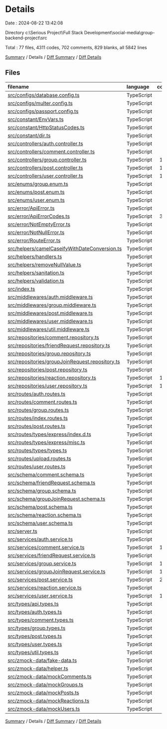 # Details

Date : 2024-08-22 13:42:08

Directory c:\\Serious Project\\Full Stack Development\\social-media\\group-backend-project\\src

Total : 77 files,  4311 codes, 702 comments, 829 blanks, all 5842 lines

[Summary](results.md) / Details / [Diff Summary](diff.md) / [Diff Details](diff-details.md)

## Files
| filename | language | code | comment | blank | total |
| :--- | :--- | ---: | ---: | ---: | ---: |
| [src/configs/database.config.ts](/src/configs/database.config.ts) | TypeScript | 27 | 0 | 6 | 33 |
| [src/configs/multer.config.ts](/src/configs/multer.config.ts) | TypeScript | 34 | 1 | 6 | 41 |
| [src/configs/passport.config.ts](/src/configs/passport.config.ts) | TypeScript | 38 | 0 | 5 | 43 |
| [src/constant/EnvVars.ts](/src/constant/EnvVars.ts) | TypeScript | 11 | 4 | 2 | 17 |
| [src/constant/HttpStatusCodes.ts](/src/constant/HttpStatusCodes.ts) | TypeScript | 64 | 259 | 64 | 387 |
| [src/constant/dir.ts](/src/constant/dir.ts) | TypeScript | 2 | 0 | 2 | 4 |
| [src/controllers/auth.controller.ts](/src/controllers/auth.controller.ts) | TypeScript | 20 | 0 | 5 | 25 |
| [src/controllers/comment.controller.ts](/src/controllers/comment.controller.ts) | TypeScript | 63 | 3 | 7 | 73 |
| [src/controllers/group.controller.ts](/src/controllers/group.controller.ts) | TypeScript | 119 | 9 | 16 | 144 |
| [src/controllers/post.controller.ts](/src/controllers/post.controller.ts) | TypeScript | 114 | 12 | 15 | 141 |
| [src/controllers/user.controller.ts](/src/controllers/user.controller.ts) | TypeScript | 173 | 3 | 27 | 203 |
| [src/enums/group.enum.ts](/src/enums/group.enum.ts) | TypeScript | 25 | 1 | 5 | 31 |
| [src/enums/post.enum.ts](/src/enums/post.enum.ts) | TypeScript | 15 | 0 | 3 | 18 |
| [src/enums/user.enum.ts](/src/enums/user.enum.ts) | TypeScript | 21 | 2 | 4 | 27 |
| [src/error/ApiError.ts](/src/error/ApiError.ts) | TypeScript | 12 | 3 | 3 | 18 |
| [src/error/ApiErrorCodes.ts](/src/error/ApiErrorCodes.ts) | TypeScript | 321 | 23 | 71 | 415 |
| [src/error/NotEmptyError.ts](/src/error/NotEmptyError.ts) | TypeScript | 13 | 4 | 5 | 22 |
| [src/error/NotNullError.ts](/src/error/NotNullError.ts) | TypeScript | 15 | 3 | 4 | 22 |
| [src/error/RouteError.ts](/src/error/RouteError.ts) | TypeScript | 15 | 4 | 5 | 24 |
| [src/helpers/camelCaseifyWithDateConversion.ts](/src/helpers/camelCaseifyWithDateConversion.ts) | TypeScript | 53 | 19 | 13 | 85 |
| [src/helpers/handlers.ts](/src/helpers/handlers.ts) | TypeScript | 10 | 0 | 2 | 12 |
| [src/helpers/removeNullValue.ts](/src/helpers/removeNullValue.ts) | TypeScript | 16 | 9 | 6 | 31 |
| [src/helpers/sanitation.ts](/src/helpers/sanitation.ts) | TypeScript | 17 | 5 | 3 | 25 |
| [src/helpers/validation.ts](/src/helpers/validation.ts) | TypeScript | 36 | 13 | 9 | 58 |
| [src/index.ts](/src/index.ts) | TypeScript | 5 | 2 | 4 | 11 |
| [src/middlewares/auth.middleware.ts](/src/middlewares/auth.middleware.ts) | TypeScript | 51 | 1 | 11 | 63 |
| [src/middlewares/group.middleware.ts](/src/middlewares/group.middleware.ts) | TypeScript | 65 | 0 | 7 | 72 |
| [src/middlewares/post.middleware.ts](/src/middlewares/post.middleware.ts) | TypeScript | 72 | 3 | 12 | 87 |
| [src/middlewares/user.middleware.ts](/src/middlewares/user.middleware.ts) | TypeScript | 64 | 1 | 6 | 71 |
| [src/middlewares/util.middleware.ts](/src/middlewares/util.middleware.ts) | TypeScript | 27 | 29 | 5 | 61 |
| [src/repositories/comment.repository.ts](/src/repositories/comment.repository.ts) | TypeScript | 41 | 0 | 9 | 50 |
| [src/repositories/friendRequest.repository.ts](/src/repositories/friendRequest.repository.ts) | TypeScript | 84 | 0 | 8 | 92 |
| [src/repositories/group.repository.ts](/src/repositories/group.repository.ts) | TypeScript | 68 | 1 | 8 | 77 |
| [src/repositories/groupJoinRequest.repository.ts](/src/repositories/groupJoinRequest.repository.ts) | TypeScript | 86 | 0 | 7 | 93 |
| [src/repositories/post.repository.ts](/src/repositories/post.repository.ts) | TypeScript | 37 | 2 | 9 | 48 |
| [src/repositories/reaction.repository.ts](/src/repositories/reaction.repository.ts) | TypeScript | 104 | 11 | 9 | 124 |
| [src/repositories/user.repository.ts](/src/repositories/user.repository.ts) | TypeScript | 132 | 0 | 18 | 150 |
| [src/routes/auth.routes.ts](/src/routes/auth.routes.ts) | TypeScript | 25 | 0 | 7 | 32 |
| [src/routes/comment.routes.ts](/src/routes/comment.routes.ts) | TypeScript | 23 | 1 | 9 | 33 |
| [src/routes/group.routes.ts](/src/routes/group.routes.ts) | TypeScript | 48 | 10 | 16 | 74 |
| [src/routes/index.routes.ts](/src/routes/index.routes.ts) | TypeScript | 22 | 2 | 6 | 30 |
| [src/routes/post.routes.ts](/src/routes/post.routes.ts) | TypeScript | 41 | 4 | 13 | 58 |
| [src/routes/types/express/index.d.ts](/src/routes/types/express/index.d.ts) | TypeScript | 6 | 1 | 5 | 12 |
| [src/routes/types/express/misc.ts](/src/routes/types/express/misc.ts) | TypeScript | 7 | 1 | 5 | 13 |
| [src/routes/types/types.ts](/src/routes/types/types.ts) | TypeScript | 9 | 1 | 5 | 15 |
| [src/routes/upload.routes.ts](/src/routes/upload.routes.ts) | TypeScript | 27 | 0 | 4 | 31 |
| [src/routes/user.routes.ts](/src/routes/user.routes.ts) | TypeScript | 61 | 10 | 15 | 86 |
| [src/schema/comment.schema.ts](/src/schema/comment.schema.ts) | TypeScript | 44 | 3 | 6 | 53 |
| [src/schema/friendRequest.schema.ts](/src/schema/friendRequest.schema.ts) | TypeScript | 33 | 4 | 6 | 43 |
| [src/schema/group.schema.ts](/src/schema/group.schema.ts) | TypeScript | 40 | 3 | 5 | 48 |
| [src/schema/groupJoinRequest.schema.ts](/src/schema/groupJoinRequest.schema.ts) | TypeScript | 31 | 3 | 5 | 39 |
| [src/schema/post.schema.ts](/src/schema/post.schema.ts) | TypeScript | 56 | 3 | 6 | 65 |
| [src/schema/reaction.schema.ts](/src/schema/reaction.schema.ts) | TypeScript | 36 | 3 | 5 | 44 |
| [src/schema/user.schema.ts](/src/schema/user.schema.ts) | TypeScript | 59 | 4 | 6 | 69 |
| [src/server.ts](/src/server.ts) | TypeScript | 72 | 17 | 18 | 107 |
| [src/services/auth.service.ts](/src/services/auth.service.ts) | TypeScript | 54 | 0 | 11 | 65 |
| [src/services/comment.service.ts](/src/services/comment.service.ts) | TypeScript | 178 | 27 | 22 | 227 |
| [src/services/friendRequest.service.ts](/src/services/friendRequest.service.ts) | TypeScript | 87 | 8 | 18 | 113 |
| [src/services/group.service.ts](/src/services/group.service.ts) | TypeScript | 196 | 23 | 35 | 254 |
| [src/services/groupJoinRequest.service.ts](/src/services/groupJoinRequest.service.ts) | TypeScript | 108 | 6 | 19 | 133 |
| [src/services/post.service.ts](/src/services/post.service.ts) | TypeScript | 268 | 64 | 43 | 375 |
| [src/services/reaction.service.ts](/src/services/reaction.service.ts) | TypeScript | 35 | 0 | 5 | 40 |
| [src/services/user.service.ts](/src/services/user.service.ts) | TypeScript | 190 | 10 | 36 | 236 |
| [src/types/api.types.ts](/src/types/api.types.ts) | TypeScript | 13 | 0 | 3 | 16 |
| [src/types/auth.types.ts](/src/types/auth.types.ts) | TypeScript | 11 | 0 | 2 | 13 |
| [src/types/comment.types.ts](/src/types/comment.types.ts) | TypeScript | 22 | 3 | 5 | 30 |
| [src/types/group.types.ts](/src/types/group.types.ts) | TypeScript | 47 | 9 | 8 | 64 |
| [src/types/post.types.ts](/src/types/post.types.ts) | TypeScript | 31 | 3 | 6 | 40 |
| [src/types/user.types.ts](/src/types/user.types.ts) | TypeScript | 45 | 13 | 9 | 67 |
| [src/types/util.types.ts](/src/types/util.types.ts) | TypeScript | 4 | 0 | 1 | 5 |
| [src/zmock-data/fake-data.ts](/src/zmock-data/fake-data.ts) | TypeScript | 14 | 7 | 7 | 28 |
| [src/zmock-data/helper.ts](/src/zmock-data/helper.ts) | TypeScript | 14 | 1 | 4 | 19 |
| [src/zmock-data/mockComments.ts](/src/zmock-data/mockComments.ts) | TypeScript | 54 | 6 | 12 | 72 |
| [src/zmock-data/mockGroups.ts](/src/zmock-data/mockGroups.ts) | TypeScript | 39 | 4 | 6 | 49 |
| [src/zmock-data/mockPosts.ts](/src/zmock-data/mockPosts.ts) | TypeScript | 53 | 8 | 9 | 70 |
| [src/zmock-data/mockReactions.ts](/src/zmock-data/mockReactions.ts) | TypeScript | 96 | 7 | 17 | 120 |
| [src/zmock-data/mockUsers.ts](/src/zmock-data/mockUsers.ts) | TypeScript | 42 | 6 | 8 | 56 |

[Summary](results.md) / Details / [Diff Summary](diff.md) / [Diff Details](diff-details.md)